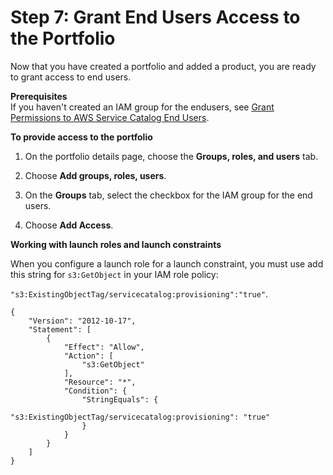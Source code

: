 # Step 7: Grant End Users Access to the Portfolio<a name="getstarted-deploy"></a>

Now that you have created a portfolio and added a product, you are ready to grant access to end users\.

**Prerequisites**  
If you haven't created an IAM group for the endusers, see [Grant Permissions to AWS Service Catalog End Users](getstarted-iamenduser.md)\.

**To provide access to the portfolio**

1. On the portfolio details page, choose the **Groups, roles, and users** tab\.

1. Choose **Add groups, roles, users**\.

1. On the **Groups** tab, select the checkbox for the IAM group for the end users\.

1. Choose **Add Access**\.

**Working with launch roles and launch constraints**

When you configure a launch role for a launch constraint, you must use add this string for `s3:GetObject` in your IAM role policy:

`"s3:ExistingObjectTag/servicecatalog:provisioning":"true"`.

```
{
    "Version": "2012-10-17",
    "Statement": [
        {
            "Effect": "Allow",
            "Action": [
                "s3:GetObject"
            ],
            "Resource": "*",
            "Condition": {
                "StringEquals": {
                    "s3:ExistingObjectTag/servicecatalog:provisioning": "true"
                }
            }
        }
    ]
}
```



